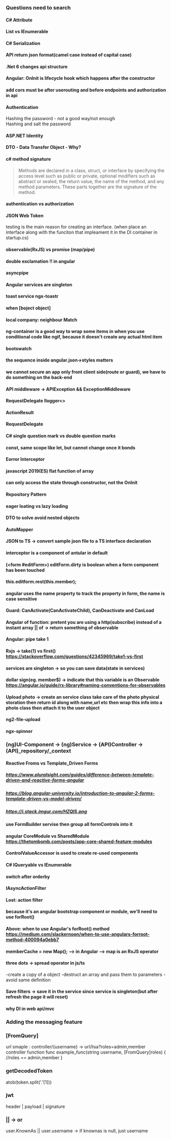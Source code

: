 ### Questions need to search
#### C# Attribute
#### List vs IEnumerable
#### C# Serialization
#### API return json format(camel case instead of capital case)
#### .Net 6 changes api structure

#### Angular: OnInit is lifecycle hook which happens after the constructor
#### add cors  must be after userouting and before endpoints and authorization in api

#### Authentication
Hashing the password - not a good way/not enough<br>
Hashing and salt the password


#### ASP.NET Identity
#### DTO - Data Transfer Object - Why?

#### c# method signature
>Methods are declared in a class, struct, or interface by specifying the access level such as public or private, optional modifiers such as abstract or sealed, the return value, the name of the method, and any method parameters. These parts together are the signature of the method.

#### authentication vs authorization

#### JSON Web Token

testing is the main reason for creating an interface. (when place an interface along with the funciton that impleament it in the DI container in startup.cs)<br>

#### observable(RxJS) vs promise (map/pipe)

#### double exclamation !! in angular

#### asyncpipe

#### Angular services are singleton

#### toast service ngx-toastr

#### when [boject object]

#### local company: neighbour Match

#### ng-container is a good way to wrap some items in when you use conditional code like ngif, because it doesn't create any actual html item

#### bootswatch

#### the sequence inside angular.json->styles matters

#### we cannot secure an app only front client side(route or guard), we have to do something on the back-end

#### API middleware -> APIException && ExceptionMiddleware

#### RequestDelegate Ilogger<>

#### ActionResult

#### RequestDelegate

#### C# single question mark vs double question marks

#### const, same scope like let, but cannot change once it bonds

#### Eorror Interceptor

#### javascript 2019(ES) flat function of array

#### can only access the state through constructor, not the OnInit

#### Repository Pattern

#### eager loating vs lazy loading

#### DTO to solve avoid nested objects

#### AutoMapper

#### JSON to TS -> convert sample json file to a TS interface declaration

#### interceptor is a component of antular in default

#### (<form #editForm>) editForm.dirty is boolean when a form component has been touched
#### this.editform.rest(this.member);

#### angular uses the name property to track the property in form, the name is case sensitive

#### Guard: CanActivate(CanActivateChild), CanDeactivate and CanLoad

#### Angular of function: pretent you are using a http(subscribe) instead of a instant array || of -> return something of observable

#### Angular: pipe take 1

#### Rxjs -> take(1) vs first() https://stackoverflow.com/questions/42345969/take1-vs-first

#### services are singleton -> so you can save data(state in services)

#### dollar sign(eg. member$) -> indicate that this variable is an Observable https://angular.io/guide/rx-library#naming-conventions-for-observables

#### Upload photo -> create an service class take care of the photo physical storation then return id along with name,url etc then wrap this info into a photo class then attach it to the user object

#### ng2-file-upload
#### ngx-spinner

### (ng)UI-Component -> (ng)Service -> (API)Controller -> (API)_repository/_context
#### Reactive Froms vs Template_Driven Forms
##### https://www.pluralsight.com/guides/difference-between-template-driven-and-reactive-forms-angular
##### https://blog.angular-university.io/introduction-to-angular-2-forms-template-driven-vs-model-driven/
##### https://i.stack.imgur.com/HZQlS.png

#### use FormBuilder servise then group all formControls into it

#### angular CoreModule vs SharedModule https://thetombomb.com/posts/app-core-shared-feature-modules

#### ControlValueAccessor is used to create re-used components

#### C# IQueryable vs IEnumerable

#### switch after orderby

#### IAsyncActionFilter

#### Lost: action filter

#### because it's an angular bootstrap component or module, we'll need to use forRoot()
#### Above: when to use Angular's forRoot() method https://medium.com/slackernoon/when-to-use-angulars-forroot-method-400094a0ebb7

#### memberCache = new Map(); --> in Angular --> map is an RxJS operator

#### three dots -> spread operator in js/ts
-create a copy of a object
-destruct an array and pass them to parameters
-avoid same definition

#### Save filters -> save it in the service since service is singleton(but after refresh the page it will reset)

#### why DI in web api/mvc

### Adding the messaging feature

### [FromQuery]
url smaple : controller/{username} -> url/lisa?roles=admin,member
controller function 
func example_func(string username, [FromQuery]roles)
{
    //roles == admin,member
}

### getDecodedToken
atob(token.split('.'[1]))

### jwt
header | payload | signature

### || -> or
user.KnownAs || user.username -> if knownas is null, just username